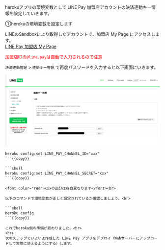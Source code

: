 herokuアプリの環境変数として LINE Pay 加盟店アカウントの決済連動キー情報を設定していきます。

①herokuの環境変数を設定します<br>

LINEのSandboxにより取得したアカウントで、加盟店 My Page にアクセスします。<br>
[LINE Pay 加盟店 My Page](https://pay.line.me/portal/jp/auth/login)

<font color="red">加盟店IDの`@line.pay`は自動で入力されるので注意</font>

`決済連動管理` > `連動キー管理` で再度パスワードを入力すると以下画面にいきます。

![line-pay-mypage](https://raw.githubusercontent.com/maztak/katacoda-scenarios/master/create-line-pay-app/img/pay_line_me_jp_center_payment_interlockKey_locale_ja_JP_isAuthenticated_true_csrfToken.png)

```shell
heroku config:set LINE_PAY_CHANNEL_ID="xxx"
```{{copy}}

```shell
heroku config:set LINE_PAY_CHANNEL_SECRET="xxx"
```{{copy}}

<font color="red">xxxの部分は各自異なります</font><br>

以下のコマンドで環境変数が正しく設定されているか確認しましょう。<br>

```shell
heroku config
```{{copy}}

これでheroku側の準備が終わりました。<br>
<br>
次のステップでいよいよ作成した LINE Pay アプリをデプロイ（Webサーバーにアップロードして実際に使えるようにする）します。
